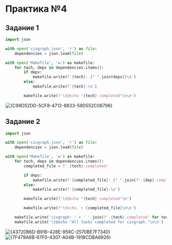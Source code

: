 # Практика №4

## Задание 1

```python
import json

with open('civgraph.json', 'r') as file:
    dependencies = json.load(file)

with open('Makefile', 'w') as makefile:
    for tech, deps in dependencies.items():
        if deps:
            makefile.write(f'{tech}: {" ".join(deps)}\n')
        else:
            makefile.write(f'{tech}:\n')

        makefile.write(f'\t@echo "{tech} completed"\n\n')
```

![{C99D52DD-5CF8-4712-8833-59D552C06796}](https://github.com/user-attachments/assets/91d77ed7-f6a3-4b74-a14a-195e75919306)


## Задание 2

```python
import json

with open('civgraph.json', 'r') as file:
    dependencies = json.load(file)

with open('Makefile', 'w') as makefile:
    for tech, deps in dependencies.items():
        completed_file = f'.{tech}.completed'

        if deps:
            makefile.write(f'{completed_file}: {" ".join(f".{dep}.completed" for dep in deps)}\n')
        else:
            makefile.write(f'{completed_file}:\n')

        makefile.write(f'\t@echo "{tech} completed"\n')

        makefile.write(f'\techo. > {completed_file}\n\n')

    makefile.write('civgraph: ' + ' '.join(f'.{tech}.completed' for tech in dependencies) + '\n')
    makefile.write('\t@echo "All tasks completed for civgraph."\n\n')
```

![{43720B6D-B916-428E-959C-2570BE7F7340}](https://github.com/user-attachments/assets/e190cecc-1013-43f9-8c78-14d424d8d9da)
![{7F479A6B-67F0-4307-A04B-191BCDBA6926}](https://github.com/user-attachments/assets/a29f2f07-8e9e-4b1a-80a5-bcaf174b485b)

